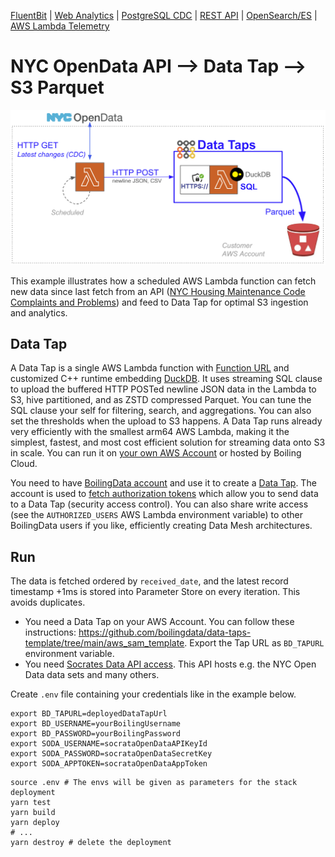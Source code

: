 [FluentBit](https://github.com/boilingdata/data-taps-fluentbit-example) | [Web Analytics](https://github.com/boilingdata/data-taps-webanalytics-example) | [PostgreSQL CDC](https://github.com/boilingdata/data-taps-postgres-cdc) | [REST API](https://github.com/boilingdata/data-taps-nycopendata-example) | [OpenSearch/ES](https://github.com/boilingdata/data-taps-opensearch-to-s3) | [AWS Lambda Telemetry](https://github.com/dforsber/data-taps-lambda-extension)

# NYC OpenData API --> Data Tap --> S3 Parquet

<p align="center">
  <img src="img/rest-api.png" title="simple architecture">
</p>

This example illustrates how a scheduled AWS Lambda function can fetch new data since last fetch from an API ([NYC Housing Maintenance Code Complaints and Problems](https://dev.socrata.com/foundry/data.cityofnewyork.us/ygpa-z7cr)) and feed to Data Tap for optimal S3 ingestion and analytics.

## Data Tap

A Data Tap is a single AWS Lambda function with [Function URL](https://docs.aws.amazon.com/lambda/latest/dg/lambda-urls.html) and customized C++ runtime embedding [DuckDB](https://www.duckdb.org/). It uses streaming SQL clause to upload the buffered HTTP POSTed newline JSON data in the Lambda to S3, hive partitioned, and as ZSTD compressed Parquet. You can tune the SQL clause your self for filtering, search, and aggregations. You can also set the thresholds when the upload to S3 happens. A Data Tap runs already very efficiently with the smallest arm64 AWS Lambda, making it the simplest, fastest, and most cost efficient solution for streaming data onto S3 in scale. You can run it on [your own AWS Account](https://github.com/boilingdata/data-taps-template) or hosted by Boiling Cloud.

You need to have [BoilingData account](https://github.com/boilingdata/boilingdata-bdcli) and use it to create a [Data Tap](https://github.com/boilingdata/data-taps-template). The account is used to [fetch authorization tokens](https://github.com/boilingdata/data-taps-template?tab=readme-ov-file#3-get-token-and-ingestion-url-and-send-data) which allow you to send data to a Data Tap (security access control). You can also share write access (see the `AUTHORIZED_USERS` AWS Lambda environment variable) to other BoilingData users if you like, efficiently creating Data Mesh architectures.

## Run

The data is fetched ordered by `received_date`, and the latest record timestamp +1ms is stored into Parameter Store on every iteration. This avoids duplicates.

- You need a Data Tap on your AWS Account. You can follow these instructions: https://github.com/boilingdata/data-taps-template/tree/main/aws_sam_template. Export the Tap URL as `BD_TAPURL` environment variable.
- You need [Socrates Data API access](https://data.cityofnewyork.us/profile/edit/developer_settings). This API hosts e.g. the NYC Open Data data sets and many others.

Create `.env` file containing your credentials like in the example below.

```shell
export BD_TAPURL=deployedDataTapUrl
export BD_USERNAME=yourBoilingUsername
export BD_PASSWORD=yourBoilingPassword
export SODA_USERNAME=socrataOpenDataAPIKeyId
export SODA_PASSWORD=socrataOpenDataSecretKey
export SODA_APPTOKEN=socrataOpenDataAppToken
```

```shell
source .env # The envs will be given as parameters for the stack deployment
yarn test
yarn build
yarn deploy
# ...
yarn destroy # delete the deployment
```
